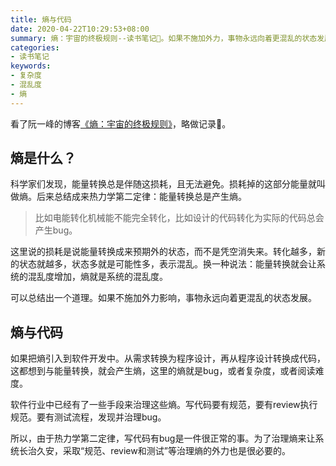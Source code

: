 ```yaml
---
title: 熵与代码
date: 2020-04-22T10:29:53+08:00
summary: 熵：宇宙的终极规则--读书笔记📒。如果不施加外力，事物永远向着更混乱的状态发展。
categories:
- 读书笔记
keywords:
- 复杂度
- 混乱度
- 熵
---
```


看了阮一峰的博客[《熵：宇宙的终极规则》][1]，略做记录📝。

## 熵是什么？

科学家们发现，能量转换总是伴随这损耗，且无法避免。损耗掉的这部分能量就叫做熵。后来总结成来热力学第二定律：能量转换总是产生熵。
> 比如电能转化机械能不能完全转化，比如设计的代码转化为实际的代码总会产生bug。

这里说的损耗是说能量转换成来预期外的状态，而不是凭空消失来。转化越多，新的状态就越多，状态多就是可能性多，表示混乱。换一种说法：能量转换就会让系统的混乱度增加，熵就是系统的混乱度。

可以总结出一个道理。如果不施加外力影响，事物永远向着更混乱的状态发展。

## 熵与代码

如果把熵引入到软件开发中。从需求转换为程序设计，再从程序设计转换成代码，这都想到与能量转换，就会产生熵，这里的熵就是bug，或者复杂度，或者阅读难度。

软件行业中已经有了一些手段来治理这些熵。写代码要有规范，要有review执行规范。要有测试流程，发现并治理bug。

所以，由于热力学第二定律，写代码有bug是一件很正常的事。为了治理熵来让系统长治久安，采取“规范、review和测试”等治理熵的外力也是很必要的。

[1]:http://www.ruanyifeng.com/blog/2017/04/entropy.html